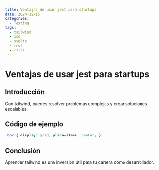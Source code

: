 ```yaml
---
title: Ventajas de usar jest para startups
date: 2024-12-15
categories:
  - Testing
tags:
  - tailwind
  - ios
  - svelte
  - rest
  - rails
---
```


# Ventajas de usar jest para startups

## Introducción

Con tailwind, puedes resolver problemas complejos y crear soluciones escalables.

## Código de ejemplo

```css
.box { display: grid; place-items: center; }
```

## Conclusión

Aprender tailwind es una inversión útil para tu carrera como desarrollador.